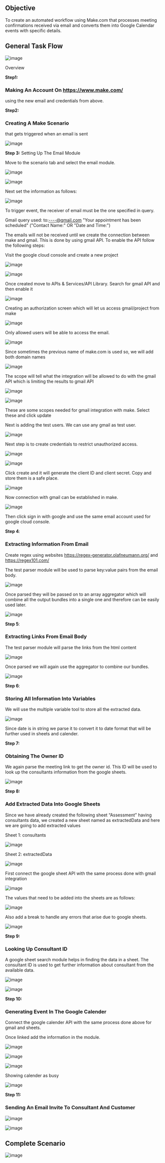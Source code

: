 ## Objective

To create an automated workflow using Make.com that processes meeting confirmations received via email and converts them into Google Calendar events with specific details.

## General Task Flow

![image](https://github.com/user-attachments/assets/0fc308ba-bd4c-4b84-a131-d4d0c6616daa)

Overview

**Step1:** 
### Making An Account On <https://www.make.com/> 
using the new email and credentials from above.

**Step2:** 
### Creating A Make Scenario 
that gets triggered when an email is sent

![image](https://github.com/user-attachments/assets/3cd68c09-cccd-4ca3-abb8-638d94943964)


**Step 3:** Setting Up The Email Module

Move to the scenario tab and select the email module.

![image](https://github.com/user-attachments/assets/95f33e52-5c4e-4079-b287-15ec0c2d24de)

![image](https://github.com/user-attachments/assets/6378e8c7-1c44-40d0-a0fd-a91f4f0eff90)

Next set the information as follows:

![image](https://github.com/user-attachments/assets/8e85c2c4-1e95-4f77-9913-268d2a6f24f3)

To trigger event, the receiver of email must be the one specified in query.

Gmail query used: to:----@gmail.com "Your appointment has been scheduled" ("Contact Name:" OR "Date and Time:")

The emails will not be received until we create the connection between make and gmail. This is done by using gmail API. To enable the API follow the following steps:

Visit the google cloud console and create a new project

![image](https://github.com/user-attachments/assets/14c94f00-e39a-4159-9cfe-09009d3daefa)

![image](https://github.com/user-attachments/assets/de696db2-6d8a-4475-ae6f-647745cd1f64)

Once created move to APIs & Services/API Library. Search for gmail API and then enable it

![image](https://github.com/user-attachments/assets/08cbcce3-7576-4dbf-9199-5898a3150586)

Creating an authorization screen which will let us access gmail/project from make

![image](https://github.com/user-attachments/assets/a0de9ece-5cd6-4848-b396-e0b78f71b197)

Only allowed users will be able to access the email.

![image](https://github.com/user-attachments/assets/01e58edd-df43-43fa-ab92-72ed59fc5db3)

Since sometimes the previous name of make.com is used so, we will add both domain names

![image](https://github.com/user-attachments/assets/f7c5c6f4-c988-450b-a67a-16e3e0fe2036)

The scope will tell what the integration will be allowed to do with the gmail API which is limiting the results to gmail API

![image](https://github.com/user-attachments/assets/694eaa97-56a8-4d98-a848-9573d580a2e0)

![image](https://github.com/user-attachments/assets/5288e7b4-860f-4bb6-9dad-cadb6481b5cb)

These are some scopes needed for gmail integration with make. Select these and click update

Next is adding the test users. We can use any gmail as test user.

![image](https://github.com/user-attachments/assets/53f37769-f1fa-430a-9752-da13b7cc1355)

Next step is to create credentials to restrict unauthorized access.

![image](https://github.com/user-attachments/assets/12e8fd01-1b9f-488f-b7f3-e3c1bc90115f)

![image](https://github.com/user-attachments/assets/f8c2ea0d-3232-4070-a1e5-41baf28cbd4f)

Click create and it will generate the client ID and client secret. Copy and store them is a safe place.

![image](https://github.com/user-attachments/assets/f891cf71-b92c-4627-b98e-a7576a478f67)

Now connection with gmail can be established in make.

![image](https://github.com/user-attachments/assets/f9f12a4a-b0f7-4c05-bfa8-a8ac1305a8c7)

Then click sign in with google and use the same email account used for google cloud console.

**Step 4**: 
### Extracting Information From Email

Create regex using websites <https://regex-generator.olafneumann.org/> and <https://regex101.com/>

The test parser module will be used to parse key:value pairs from the email body.

![image](https://github.com/user-attachments/assets/b828da34-d8f4-43c7-a433-275e24141977)

Once parsed they will be passed on to an array aggregator which will combine all the output bundles into a single one and therefore can be easily used later.

![image](https://github.com/user-attachments/assets/64eefa4b-764b-4a14-b3a9-7145f38a95cc)

**Step 5**: 
### Extracting Links From Email Body

The test parser module will parse the links from the html content

![image](https://github.com/user-attachments/assets/841fb6ce-8d6f-4a30-975d-1ad254b3bf78)

Once parsed we will again use the aggregator to combine our bundles.

![image](https://github.com/user-attachments/assets/2d0e6f15-cd66-4e17-8e2b-f2652f8f2634)

**Step 6**: 
### Storing All Information Into Variables

We will use the multiple variable tool to store all the extracted data.

![image](https://github.com/user-attachments/assets/010a02f2-cd9b-44d6-afa4-8dda6754c1e6)

Since date is in string we parse it to convert it to date format that will be further used in sheets and calender.

**Step 7:** 
### Obtaining The Owner ID

We again parse the meeting link to get the owner id. This ID will be used to look up the consultants information from the google sheets.

![image](https://github.com/user-attachments/assets/fd64397f-2f06-4843-8d18-28b0dd3a8ff5)

**Step 8:** 
### Add Extracted Data Into Google Sheets

Since we have already created the following sheet “Assessment” having consultants data, we created a new sheet named as extractedData and here we are going to add extracted values

Sheet 1: consultants

![image](https://github.com/user-attachments/assets/08fb76ba-f542-49c5-af80-c2cb853a24e5)

Sheet 2: extractedData

![image](https://github.com/user-attachments/assets/e7770f53-c323-4880-9f32-ad4a6bab9ec7)

First connect the google sheet API with the same process done with gmail integration

![image](https://github.com/user-attachments/assets/333b8a10-e43c-4cb4-b596-129dcc1ee0a0)

The values that need to be added into the sheets are as follows:

![image](https://github.com/user-attachments/assets/019a6038-a03e-4365-91d0-c25175f14444)

Also add a break to handle any errors that arise due to google sheets.

![image](https://github.com/user-attachments/assets/691fd4f8-387d-46d8-a1e2-2809a3bb4741)

**Step 9:** 
### Looking Up Consultant ID

A google sheet search module helps in finding the data in a sheet. The consultant ID is used to get further information about consultant from the available data.

![image](https://github.com/user-attachments/assets/c9e5a286-e9a6-4cb5-a45a-032f33425b07)

![image](https://github.com/user-attachments/assets/95c8f6e4-8948-41af-8c16-7c7de4a6635e)

**Step 10:** 
### Generating Event In The Google Calender

Connect the google calender API with the same process done above for gmail and sheets.

Once linked add the information in the module.

![image](https://github.com/user-attachments/assets/5d6b4ec8-8b08-444f-b535-0dc1e463a30f)

![image](https://github.com/user-attachments/assets/b62575a4-9eb2-4d27-920f-250ea8144893)

![image](https://github.com/user-attachments/assets/2e8f44f1-6e5f-4cf7-908c-77e8f32dc077)

Showing calender as busy

![image](https://github.com/user-attachments/assets/9162cd1e-9ced-4617-acea-062550a6ae6a)

**Step 11:**
### Sending An Email Invite To Consultant And Customer

![image](https://github.com/user-attachments/assets/d6ab120a-3a2b-45be-a1ee-773114aaccf1)

![image](https://github.com/user-attachments/assets/287be0ff-a4ab-4558-a17c-6d22ccee9619)

## Complete Scenario

![image](https://github.com/user-attachments/assets/9ba6ea20-000b-489c-82f3-1890279b41c9)

